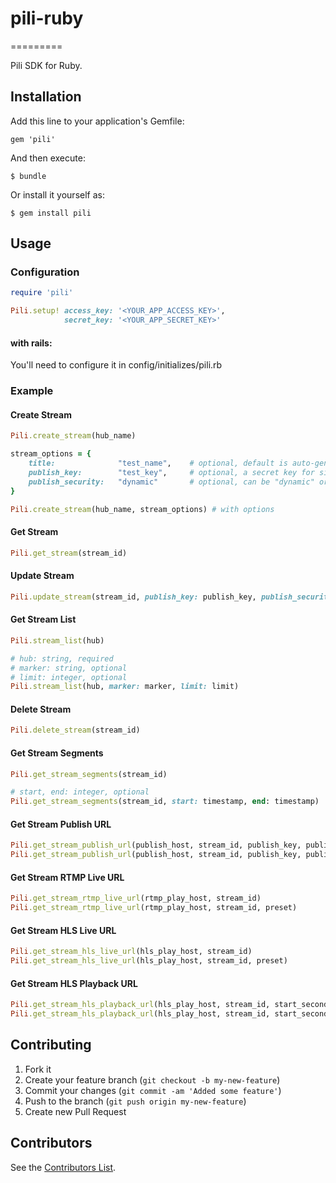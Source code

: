 # pili-ruby
=========

Pili SDK for Ruby.

## Installation

Add this line to your application's Gemfile:

    gem 'pili'

And then execute:

    $ bundle

Or install it yourself as:

    $ gem install pili

## Usage

### Configuration

```ruby
require 'pili'

Pili.setup! access_key: '<YOUR_APP_ACCESS_KEY>', 
			secret_key: '<YOUR_APP_SECRET_KEY>'
```
	
#### with rails:

You'll need to configure it in config/initializes/pili.rb


### Example

#### Create Stream

```ruby
Pili.create_stream(hub_name)

stream_options = {
	title:				"test_name", 	# optional, default is auto-generated
    publish_key:		"test_key",   	# optional, a secret key for signing the <publishToken>
	publish_security: 	"dynamic"		# optional, can be "dynamic" or "static", default is "dynamic"
}

Pili.create_stream(hub_name, stream_options) # with options
```

#### Get Stream

```ruby
Pili.get_stream(stream_id)
```
	
#### Update Stream

```ruby
Pili.update_stream(stream_id, publish_key: publish_key, publish_security: publish_security)
```
	
#### Get Stream List

```ruby
Pili.stream_list(hub)

# hub: string, required
# marker: string, optional
# limit: integer, optional
Pili.stream_list(hub, marker: marker, limit: limit)
```

#### Delete Stream

```ruby
Pili.delete_stream(stream_id)
```
	
#### Get Stream Segments

```ruby
Pili.get_stream_segments(stream_id)
```

```ruby
# start, end: integer, optional
Pili.get_stream_segments(stream_id, start: timestamp, end: timestamp)
```

#### Get Stream Publish URL

```ruby
Pili.get_stream_publish_url(publish_host, stream_id, publish_key, publish_security)
Pili.get_stream_publish_url(publish_host, stream_id, publish_key, publish_security, timestamp)
```
	
#### Get Stream RTMP Live URL

```ruby
Pili.get_stream_rtmp_live_url(rtmp_play_host, stream_id)
Pili.get_stream_rtmp_live_url(rtmp_play_host, stream_id, preset)
```

#### Get Stream HLS Live URL

```ruby
Pili.get_stream_hls_live_url(hls_play_host, stream_id)
Pili.get_stream_hls_live_url(hls_play_host, stream_id, preset)
```
	
#### Get Stream HLS Playback URL

```ruby
Pili.get_stream_hls_playback_url(hls_play_host, stream_id, start_second, end_second)
Pili.get_stream_hls_playback_url(hls_play_host, stream_id, start_second, end_second, preset)
```


## Contributing

1. Fork it
2. Create your feature branch (`git checkout -b my-new-feature`)
3. Commit your changes (`git commit -am 'Added some feature'`)
4. Push to the branch (`git push origin my-new-feature`)
5. Create new Pull Request

## Contributors

See the [Contributors List](https://github.com/pili-io/pili-sdk-ruby/graphs/contributors).
